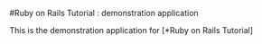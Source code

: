#Ruby on Rails Tutorial : demonstration application

This is the demonstration application for [*Ruby on Rails Tutorial]